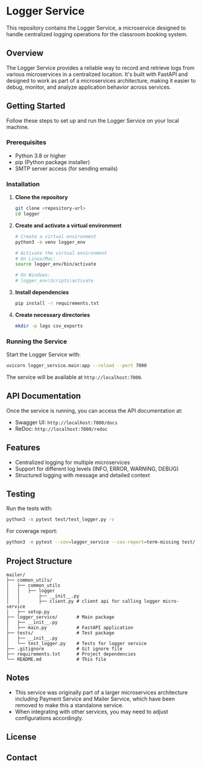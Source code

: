# Logger Service

This repository contains the Logger Service, a microservice designed to handle centralized logging operations for the classroom booking system.

## Overview

The Logger Service provides a reliable way to record and retrieve logs from various microservices in a centralized location. It's built with FastAPI and designed to work as part of a microservices architecture, making it easier to debug, monitor, and analyze application behavior across services.

## Getting Started

Follow these steps to set up and run the Logger Service on your local machine.

### Prerequisites

- Python 3.8 or higher
- pip (Python package installer)
- SMTP server access (for sending emails)

### Installation

1. **Clone the repository**
   ```bash
   git clone <repository-url>
   cd logger
   ```

2. **Create and activate a virtual environment**
   ```bash
   # Create a virtual environment
   python3 -m venv logger_env
   
   # Activate the virtual environment
   # On Linux/Mac:
   source logger_env/bin/activate
   
   # On Windows:
   # logger_env\Scripts\activate
   ```

3. **Install dependencies**
   ```bash
   pip install -r requirements.txt
   ```

4. **Create necessary directories**
   ```bash
   mkdir -p logs csv_exports
   ```

### Running the Service

Start the Logger Service with:

```bash
uvicorn logger_service.main:app --reload --port 7000
```

The service will be available at `http://localhost:7000`.

## API Documentation

Once the service is running, you can access the API documentation at:
- Swagger UI: `http://localhost:7000/docs`
- ReDoc: `http://localhost:7000/redoc`

## Features

- Centralized logging for multiple microservices
- Support for different log levels (INFO, ERROR, WARNING, DEBUG)
- Structured logging with message and detailed context

## Testing

Run the tests with:

```bash
python3 -m pytest test/test_logger.py -v
```

For coverage report:
```bash
python3 -m pytest --cov=logger_service --cov-report=term-missing test/
```

## Project Structure

```
mailer/
├── common_utils/      
│   ├── common_utils
│   │   ├── logger
│   │       ├── __init__.py
│   │       ├── client.py # client api for calling logger micro-service
│   ├── setup.py               
├── logger_service/       # Main package
│   ├── __init__.py
│   ├── main.py           # FastAPI application
├── tests/                # Test package
│   ├── __init__.py
│   └── test_logger.py    # Tests for logger service
├── .gitignore            # Git ignore file
├── requirements.txt      # Project dependencies
└── README.md             # This file
```

## Notes

- This service was originally part of a larger microservices architecture including Payment Service and Mailer Service, which have been removed to make this a standalone service.
- When integrating with other services, you may need to adjust configurations accordingly.

## License


## Contact

